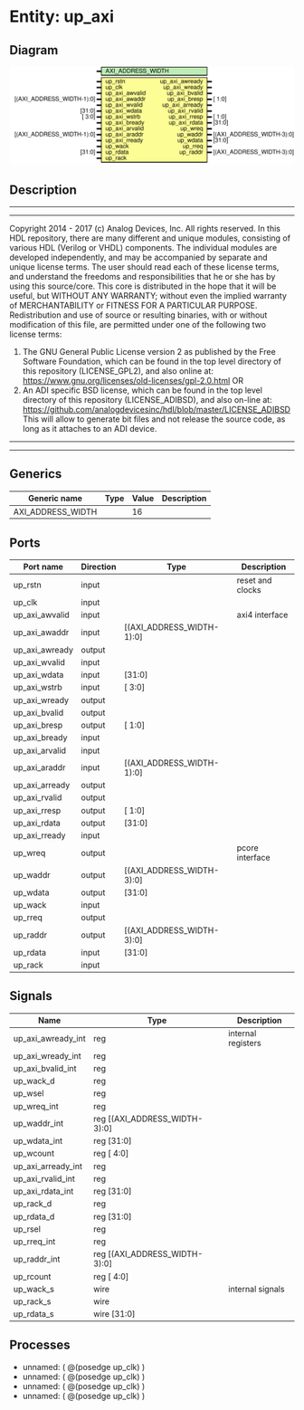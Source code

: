 # Entity: up_axi

## Diagram

![Diagram](up_axi.svg "Diagram")
## Description

***************************************************************************
 ***************************************************************************
 Copyright 2014 - 2017 (c) Analog Devices, Inc. All rights reserved.
 In this HDL repository, there are many different and unique modules, consisting
 of various HDL (Verilog or VHDL) components. The individual modules are
 developed independently, and may be accompanied by separate and unique license
 terms.
 The user should read each of these license terms, and understand the
 freedoms and responsibilities that he or she has by using this source/core.
 This core is distributed in the hope that it will be useful, but WITHOUT ANY
 WARRANTY; without even the implied warranty of MERCHANTABILITY or FITNESS FOR
 A PARTICULAR PURPOSE.
 Redistribution and use of source or resulting binaries, with or without modification
 of this file, are permitted under one of the following two license terms:
   1. The GNU General Public License version 2 as published by the
      Free Software Foundation, which can be found in the top level directory
      of this repository (LICENSE_GPL2), and also online at:
      <https://www.gnu.org/licenses/old-licenses/gpl-2.0.html>
 OR
   2. An ADI specific BSD license, which can be found in the top level directory
      of this repository (LICENSE_ADIBSD), and also on-line at:
      https://github.com/analogdevicesinc/hdl/blob/master/LICENSE_ADIBSD
      This will allow to generate bit files and not release the source code,
      as long as it attaches to an ADI device.
 ***************************************************************************
 ***************************************************************************
 
## Generics

| Generic name      | Type | Value | Description |
| ----------------- | ---- | ----- | ----------- |
| AXI_ADDRESS_WIDTH |      | 16    |             |
## Ports

| Port name      | Direction | Type                      | Description      |
| -------------- | --------- | ------------------------- | ---------------- |
| up_rstn        | input     |                           | reset and clocks |
| up_clk         | input     |                           |                  |
| up_axi_awvalid | input     |                           | axi4 interface   |
| up_axi_awaddr  | input     | [(AXI_ADDRESS_WIDTH-1):0] |                  |
| up_axi_awready | output    |                           |                  |
| up_axi_wvalid  | input     |                           |                  |
| up_axi_wdata   | input     | [31:0]                    |                  |
| up_axi_wstrb   | input     | [ 3:0]                    |                  |
| up_axi_wready  | output    |                           |                  |
| up_axi_bvalid  | output    |                           |                  |
| up_axi_bresp   | output    | [ 1:0]                    |                  |
| up_axi_bready  | input     |                           |                  |
| up_axi_arvalid | input     |                           |                  |
| up_axi_araddr  | input     | [(AXI_ADDRESS_WIDTH-1):0] |                  |
| up_axi_arready | output    |                           |                  |
| up_axi_rvalid  | output    |                           |                  |
| up_axi_rresp   | output    | [ 1:0]                    |                  |
| up_axi_rdata   | output    | [31:0]                    |                  |
| up_axi_rready  | input     |                           |                  |
| up_wreq        | output    |                           | pcore interface  |
| up_waddr       | output    | [(AXI_ADDRESS_WIDTH-3):0] |                  |
| up_wdata       | output    | [31:0]                    |                  |
| up_wack        | input     |                           |                  |
| up_rreq        | output    |                           |                  |
| up_raddr       | output    | [(AXI_ADDRESS_WIDTH-3):0] |                  |
| up_rdata       | input     | [31:0]                    |                  |
| up_rack        | input     |                           |                  |
## Signals

| Name               | Type                              | Description         |
| ------------------ | --------------------------------- | ------------------- |
| up_axi_awready_int | reg                               | internal registers  |
| up_axi_wready_int  | reg                               |                     |
| up_axi_bvalid_int  | reg                               |                     |
| up_wack_d          | reg                               |                     |
| up_wsel            | reg                               |                     |
| up_wreq_int        | reg                               |                     |
| up_waddr_int       | reg     [(AXI_ADDRESS_WIDTH-3):0] |                     |
| up_wdata_int       | reg     [31:0]                    |                     |
| up_wcount          | reg     [ 4:0]                    |                     |
| up_axi_arready_int | reg                               |                     |
| up_axi_rvalid_int  | reg                               |                     |
| up_axi_rdata_int   | reg     [31:0]                    |                     |
| up_rack_d          | reg                               |                     |
| up_rdata_d         | reg     [31:0]                    |                     |
| up_rsel            | reg                               |                     |
| up_rreq_int        | reg                               |                     |
| up_raddr_int       | reg     [(AXI_ADDRESS_WIDTH-3):0] |                     |
| up_rcount          | reg     [ 4:0]                    |                     |
| up_wack_s          | wire                              | internal signals    |
| up_rack_s          | wire                              |                     |
| up_rdata_s         | wire [31:0]                       |                     |
## Processes
- unnamed: ( @(posedge up_clk) )
- unnamed: ( @(posedge up_clk) )
- unnamed: ( @(posedge up_clk) )
- unnamed: ( @(posedge up_clk) )
